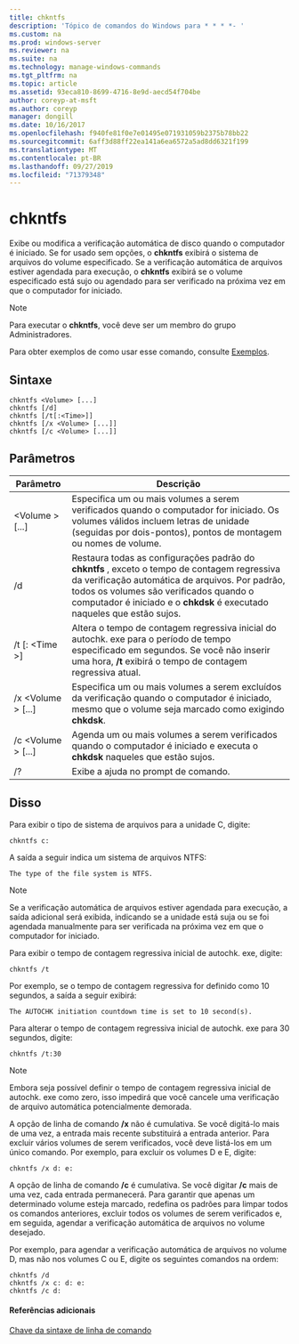 ```yaml
---
title: chkntfs
description: 'Tópico de comandos do Windows para * * * *- '
ms.custom: na
ms.prod: windows-server
ms.reviewer: na
ms.suite: na
ms.technology: manage-windows-commands
ms.tgt_pltfrm: na
ms.topic: article
ms.assetid: 93eca810-8699-4716-8e9d-aecd54f704be
author: coreyp-at-msft
ms.author: coreyp
manager: dongill
ms.date: 10/16/2017
ms.openlocfilehash: f940fe81f0e7e01495e071931059b2375b78bb22
ms.sourcegitcommit: 6aff3d88ff22ea141a6ea6572a5ad8dd6321f199
ms.translationtype: MT
ms.contentlocale: pt-BR
ms.lasthandoff: 09/27/2019
ms.locfileid: "71379348"
---
```

# <a name="chkntfs"></a>chkntfs



Exibe ou modifica a verificação automática de disco quando o computador é iniciado. Se for usado sem opções, o **chkntfs** exibirá o sistema de arquivos do volume especificado. Se a verificação automática de arquivos estiver agendada para execução, o **chkntfs** exibirá se o volume especificado está sujo ou agendado para ser verificado na próxima vez em que o computador for iniciado.

> [!NOTE]
> Para executar o **chkntfs**, você deve ser um membro do grupo Administradores.

Para obter exemplos de como usar esse comando, consulte [Exemplos](#BKMK_examples).

## <a name="syntax"></a>Sintaxe

```
chkntfs <Volume> [...]
chkntfs [/d]
chkntfs [/t[:<Time>]]
chkntfs [/x <Volume> [...]]
chkntfs [/c <Volume> [...]]
```

## <a name="parameters"></a>Parâmetros

|Parâmetro|Descrição|
|---------|-----------|
|\<Volume > [...]|Especifica um ou mais volumes a serem verificados quando o computador for iniciado. Os volumes válidos incluem letras de unidade (seguidas por dois-pontos), pontos de montagem ou nomes de volume.|
|/d|Restaura todas as configurações padrão do **chkntfs** , exceto o tempo de contagem regressiva da verificação automática de arquivos. Por padrão, todos os volumes são verificados quando o computador é iniciado e o **chkdsk** é executado naqueles que estão sujos.|
|/t [: \<Time >]|Altera o tempo de contagem regressiva inicial do autochk. exe para o período de tempo especificado em segundos. Se você não inserir uma hora, **/t** exibirá o tempo de contagem regressiva atual.|
|/x \<Volume > [...]|Especifica um ou mais volumes a serem excluídos da verificação quando o computador é iniciado, mesmo que o volume seja marcado como exigindo **chkdsk**.|
|/c \<Volume > [...]|Agenda um ou mais volumes a serem verificados quando o computador é iniciado e executa o **chkdsk** naqueles que estão sujos.|
|/?|Exibe a ajuda no prompt de comando.|

## <a name="BKMK_examples"></a>Disso

Para exibir o tipo de sistema de arquivos para a unidade C, digite:
```
chkntfs c:
```
A saída a seguir indica um sistema de arquivos NTFS:
```
The type of the file system is NTFS.
```

> [!NOTE]
> Se a verificação automática de arquivos estiver agendada para execução, a saída adicional será exibida, indicando se a unidade está suja ou se foi agendada manualmente para ser verificada na próxima vez em que o computador for iniciado.

Para exibir o tempo de contagem regressiva inicial de autochk. exe, digite:
```
chkntfs /t
```
Por exemplo, se o tempo de contagem regressiva for definido como 10 segundos, a saída a seguir exibirá:
```
The AUTOCHK initiation countdown time is set to 10 second(s).
```
Para alterar o tempo de contagem regressiva inicial de autochk. exe para 30 segundos, digite:
```
chkntfs /t:30
```

> [!NOTE]
> Embora seja possível definir o tempo de contagem regressiva inicial de autochk. exe como zero, isso impedirá que você cancele uma verificação de arquivo automática potencialmente demorada.

A opção de linha de comando **/x** não é cumulativa. Se você digitá-lo mais de uma vez, a entrada mais recente substituirá a entrada anterior. Para excluir vários volumes de serem verificados, você deve listá-los em um único comando. Por exemplo, para excluir os volumes D e E, digite:
```
chkntfs /x d: e:
```
A opção de linha de comando **/c** é cumulativa. Se você digitar **/c** mais de uma vez, cada entrada permanecerá. Para garantir que apenas um determinado volume esteja marcado, redefina os padrões para limpar todos os comandos anteriores, excluir todos os volumes de serem verificados e, em seguida, agendar a verificação automática de arquivos no volume desejado.

Por exemplo, para agendar a verificação automática de arquivos no volume D, mas não nos volumes C ou E, digite os seguintes comandos na ordem:
```
chkntfs /d
chkntfs /x c: d: e:
chkntfs /c d:
```

#### <a name="additional-references"></a>Referências adicionais

[Chave da sintaxe de linha de comando](command-line-syntax-key.md)